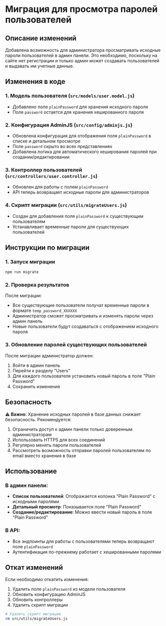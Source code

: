 # Миграция для просмотра паролей пользователей

## Описание изменений

Добавлена возможность для администратора просматривать исходные пароли пользователей в админ панели. Это необходимо, поскольку на сайте нет регистрации и только админ может создавать пользователей и выдавать им учетные данные.

## Изменения в коде

### 1. Модель пользователя (`src/models/user.model.js`)

- Добавлено поле `plainPassword` для хранения исходного пароля
- Поле `password` остается для хранения хешированного пароля

### 2. Конфигурация AdminJS (`src/config/adminjs.js`)

- Обновлена конфигурация для отображения поля `plainPassword` в списке и детальном просмотре
- Поле `password` скрыто во всех представлениях
- Добавлена логика для автоматического хеширования паролей при создании/редактировании

### 3. Контроллер пользователей (`src/controllers/user.controller.js`)

- Обновлен для работы с полем `plainPassword`
- API теперь возвращает исходные пароли для администраторов

### 4. Скрипт миграции (`src/utils/migrateUsers.js`)

- Создан для добавления поля `plainPassword` к существующим пользователям
- Устанавливает временные пароли для существующих пользователей

## Инструкции по миграции

### 1. Запуск миграции

```bash
npm run migrate
```

### 2. Проверка результатов

После миграции:

- Все существующие пользователи получат временные пароли в формате `temp_password_XXXXXX`
- Администратор сможет просматривать и изменять пароли через админ панель
- Новые пользователи будут создаваться с отображением исходного пароля

### 3. Обновление паролей существующих пользователей

После миграции администратор должен:

1. Войти в админ панель
2. Перейти к разделу "Users"
3. Для каждого пользователя установить новый пароль в поле "Plain Password"
4. Сохранить изменения

## Безопасность

⚠️ **Важно**: Хранение исходных паролей в базе данных снижает безопасность. Рекомендуется:

1. Ограничить доступ к админ панели только доверенным администраторам
2. Использовать HTTPS для всех соединений
3. Регулярно менять пароли пользователей
4. Рассмотреть возможность отправки паролей пользователям по email вместо хранения в базе

## Использование

### В админ панели:

- **Список пользователей**: Отображается колонка "Plain Password" с исходными паролями
- **Детальный просмотр**: Показывается поле "Plain Password"
- **Создание/редактирование**: Можно ввести новый пароль в поле "Plain Password"

### В API:

- Все эндпоинты для работы с пользователями теперь возвращают поле `plainPassword`
- Аутентификация по-прежнему работает с хешированными паролями

## Откат изменений

Если необходимо откатить изменения:

1. Удалить поле `plainPassword` из модели пользователя
2. Обновить конфигурацию AdminJS
3. Обновить контроллеры
4. Удалить скрипт миграции

```bash
# Удалить скрипт миграции
rm src/utils/migrateUsers.js
```
